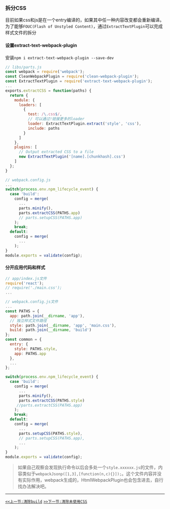 ### 拆分CSS

目前如果css和js是在一个entry编译的，如果其中任一种内容改变都会重新编译。为了能够`FOUC(Flash of Unstyled Content)`，通过`ExtractTextPlugin`可以完成样式文件的拆分

#### 设置extract-text-webpack-plugin

安装`npm i extract-text-webpack-plugin --save-dev`

```js
// libs/parts.js
const webpack = require('webpack');
const CleanWebpackPlugin = require('clean-webpack-plugin');
const ExtractTextPlugin = require('extract-text-webpack-plugin');
...
exports.extractCSS = function(paths) {
  return {
    module: {
      loaders: [
        {
          test: /\.css$/,
          // 可以通过!链接更多的loader
          loader: ExtractTextPlugin.extract('style', 'css'),
          include: paths
        }
      ]
    },
    plugins: [
      // Output extracted CSS to a file
      new ExtractTextPlugin('[name].[chunkhash].css')
    ]
  };
}
```
```js
// webpack.config.js
...
switch(process.env.npm_lifecycle_event) {
  case 'build':
    config = merge(
      ...
      parts.minify(),
      parts.extractCSS(PATHS.app)
      // parts.setupCSS(PATHS.app)
    );
    break;
  default:
    config = merge(
      ...
    );
}
module.exports = validate(config);
```

#### 分开应用代码和样式

```js
// app/index.js文件
require('react');
// require('./main.css');
...
```
```js
// webpack.config.js文件
...
const PATHS = {
  app: path.join(__dirname, 'app'),
  // 独立样式文件路径
  style: path.join(__dirname, 'app', 'main.css'),
  build: path.join(__dirname, 'build')
};
const common = {
  entry: {
    style: PATHS.style,
    app: PATHS.app
  },
  ...
};

switch(process.env.npm_lifecycle_event) {
  case 'build':
    config = merge(
      ...
      parts.minify(),
      parts.extractCSS(PATHS.style)
     //parts.extractCSS(PATHS.app)
    );
    break;
  default:
    config = merge(
      ...
      parts.setupCSS(PATHS.style),
      // parts.setupCSS(PATHS.app),
      ...
    );
}
module.exports = validate(config);
```
>如果自己观察会发现执行命令以后会多处一个`style.xxxxxx.js`的文件，内容类似于`webpackJsonp([1,3],[function(n,c){}]);`。这个文件内容并没有实际作用，webpack生成的，HtmlWebpackPlugin也会包含进去，自行找办法解决吧。

-----

[`<<上一节:清除build`](./Cleaning-the-Build.md)
[`>>下一节:清除未使用CSS`](./Eliminating-Unused-CSS.md)